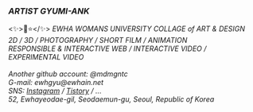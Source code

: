 <h3><i>ARTIST GYUMI-ANK</i></h3>
&lt;&#10024;&gt;&#127826;&#11088;&lt;/&#10024;&gt;
<i>
EWHA WOMANS UNIVERSITY COLLAGE of ART & DESIGN <br>
2D / 3D / PHOTOGRAPHY / SHORT FILM / ANIMATION <br>
RESPONSIBLE & INTERACTIVE WEB / INTERACTIVE VIDEO / EXPERIMENTAL VIDEO <br>
</i>
<br>
<i>
Another github account: @mdmgntc<br>
G-mail: ewhgyu@ewhain.net<br>
SNS: <a href = "https://www.instagram.com/mgntc_hue/">Instagram</a> / <a href = "https://3darvr.tistory.com/">Tistory</a> / ...<br>
52, Ewhayeodae-gil, Seodaemun-gu, Seoul, Republic of Korea<br>
</i>
